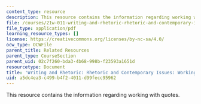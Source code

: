 ```yaml
---
content_type: resource
description: This resource contains the information regarding working with quotes.
file: /courses/21w-011-writing-and-rhetoric-rhetoric-and-contemporary-issues-fall-2015/a5dc4ea3c499b4f24011d99fecc95962_MIT21W_011F15_Working.pdf
file_type: application/pdf
learning_resource_types: []
license: https://creativecommons.org/licenses/by-nc-sa/4.0/
ocw_type: OCWFile
parent_title: Related Resources
parent_type: CourseSection
parent_uid: 02c7f260-bda3-4b68-998b-f23593a1651d
resourcetype: Document
title: 'Writing and Rhetoric: Rhetoric and Contemporary Issues: Working with Quotes'
uid: a5dc4ea3-c499-b4f2-4011-d99fecc95962
---
```

This resource contains the information regarding working with quotes.